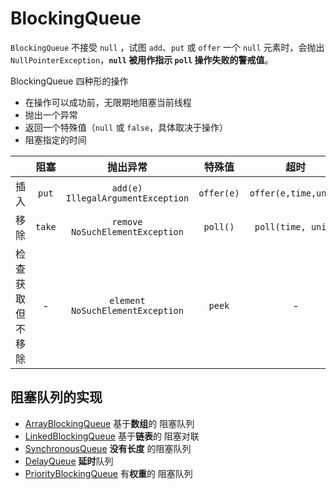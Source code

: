 # BlockingQueue



`BlockingQueue` 不接受 `null` ，试图 `add`、`put` 或 `offer` 一个 `null` 元素时，会抛出 `NullPointerException`，**`null` 被用作指示 `poll` 操作失败的警戒值**。



BlockingQueue 四种形的操作

- 在操作可以成功前，无限期地阻塞当前线程
- 抛出一个异常
- 返回一个特殊值（`null` 或 `false`，具体取决于操作）
- 阻塞指定的时间



|  | 阻塞 | 抛出异常 | 特殊值 | 超时 |
| :------: | :----: | :--: | :--: | :--: |
|插入	|`put`	|`add(e)` `IllegalArgumentException`| `offer(e)` |	`offer(e,time,unit)`	|
|移除	|`take`	|`remove`  `NoSuchElementException`	|`poll()`	|`poll(time, unit)`	|
|检查<br />获取但不移除	|-	|`element`  <br />  `NoSuchElementException`	|`peek`	|-	|



## 阻塞队列的实现

- [ArrayBlockingQueue](../ArrayBlockingQueue) 基于**数组**的 阻塞队列
- [LinkedBlockingQueue](../LinkedBlockingQueue) 基于**链表**的 阻塞对联 
- [SynchronousQueue](../SynchronousQueue) **没有长度** 的阻塞队列
- [DelayQueue](../DelayQueue) **延时**队列
- [PriorityBlockingQueue](../PriorityBlockingQueue) 有**权重**的 阻塞队列